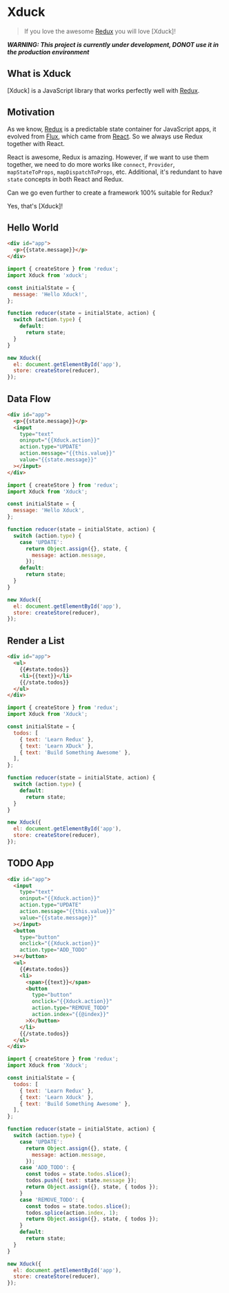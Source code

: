 # Xduck

> If you love the awesome [Redux] you will love [Xduck]!

***WARNING: This project is currently under development, DONOT use it in the production environment***

## What is Xduck

[Xduck] is a JavaScript library that works perfectly well with [Redux].

## Motivation

As we know, [Redux] is a predictable state container for JavaScript apps, it evolved from [Flux], which came from [React]. So we always use Redux together with React.

React is awesome, Redux is amazing. However, if we want to use them together, we need to do more works like `connect`, `Provider`, `mapStateToProps`, `mapDispatchToProps`, etc. Additional, it's redundant to have `state` concepts in both React and Redux.

Can we go even further to create a framework 100% suitable for Redux?

Yes, that's [Xduck]!

## Hello World

```html
<div id="app">
  <p>{{state.message}}</p>
</div>
```

```js
import { createStore } from 'redux';
import Xduck from 'xduck';

const initialState = {
  message: 'Hello Xduck!',
};

function reducer(state = initialState, action) {
  switch (action.type) {
    default:
      return state;
  }
}

new Xduck({
  el: document.getElementById('app'),
  store: createStore(reducer),
});
```

## Data Flow

```html
<div id="app">
  <p>{{state.message}}</p>
  <input
    type="text"
    oninput="{{Xduck.action}}"
    action.type="UPDATE"
    action.message="{{this.value}}"
    value="{{state.message}}"
  ></input>
</div>
```

```js
import { createStore } from 'redux';
import Xduck from 'Xduck';

const initialState = {
  message: 'Hello Xduck',
};

function reducer(state = initialState, action) {
  switch (action.type) {
    case 'UPDATE':
      return Object.assign({}, state, {
        message: action.message,
      });
    default:
      return state;
  }
}

new Xduck({
  el: document.getElementById('app'),
  store: createStore(reducer),
});
```

## Render a List

```html
<div id="app">
  <ul>
    {{#state.todos}}
    <li>{{text}}</li>
    {{/state.todos}}
  </ul>
</div>
```

```js
import { createStore } from 'redux';
import Xduck from 'Xduck';

const initialState = {
  todos: [
    { text: 'Learn Redux' },
    { text: 'Learn XDuck' },
    { text: 'Build Something Awesome' },
  ],
};

function reducer(state = initialState, action) {
  switch (action.type) {
    default:
      return state;
  }
}

new Xduck({
  el: document.getElementById('app'),
  store: createStore(reducer),
});
```

## TODO App

```html
<div id="app">
  <input
    type="text"
    oninput="{{Xduck.action}}"
    action.type="UPDATE"
    action.message="{{this.value}}"
    value="{{state.message}}"
  ></input>
  <button
    type="button"
    onclick="{{Xduck.action}}"
    action.type="ADD_TODO"
  >+</button>
  <ul>
    {{#state.todos}}
    <li>
      <span>{{text}}</span>
      <button
        type="button"
        onclick="{{Xduck.action}}"
        action.type="REMOVE_TODO"
        action.index="{{@index}}"
      >X</button>
    </li>
    {{/state.todos}}
  </ul>
</div>
```

```js
import { createStore } from 'redux';
import Xduck from 'Xduck';

const initialState = {
  todos: [
    { text: 'Learn Redux' },
    { text: 'Learn Xduck' },
    { text: 'Build Something Awesome' },
  ],
};

function reducer(state = initialState, action) {
  switch (action.type) {
    case 'UPDATE':
      return Object.assign({}, state, {
        message: action.message,
      });
    case 'ADD_TODO': {
      const todos = state.todos.slice();
      todos.push({ text: state.message });
      return Object.assign({}, state, { todos });
    }
    case 'REMOVE_TODO': {
      const todos = state.todos.slice();
      todos.splice(action.index, 1);
      return Object.assign({}, state, { todos });
    }
    default:
      return state;
  }
}

new Xduck({
  el: document.getElementById('app'),
  store: createStore(reducer),
});
```

[Redux]: http://redux.js.org/
[React]: https://facebook.github.io/react/index.html
[Flux]: https://facebook.github.io/flux/
